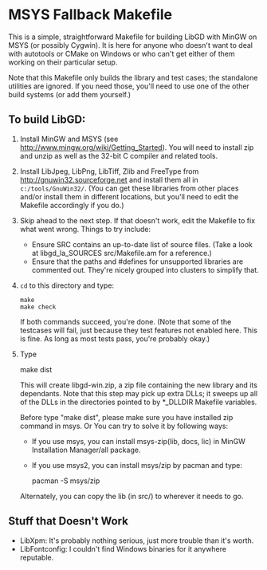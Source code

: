 # MSYS Fallback Makefile

This is a simple, straightforward Makefile for building LibGD with
MinGW on MSYS (or possibly Cygwin).  It is here for anyone who doesn't
want to deal with autotools or CMake on Windows or who can't get
either of them working on their particular setup.

Note that this Makefile only builds the library and test cases; the
standalone utilities are ignored.  If you need those, you'll need to
use one of the other build systems (or add them yourself.)

## To build LibGD:

1. Install MinGW and MSYS (see <http://www.mingw.org/wiki/Getting_Started>).
   You will need to install zip and unzip as well as the 32-bit C compiler
   and related tools.

2. Install LibJpeg, LibPng, LibTiff, Zlib and FreeType from
   <http://gnuwin32.sourceforge.net> and install them all in
   `c:/tools/GnuWin32/`.  (You can get these libraries from other
   places and/or install them in different locations, but you'll need to
   edit the Makefile accordingly if you do.)

3. Skip ahead to the next step.  If that doesn't work, edit the
   Makefile to fix what went wrong.  Things to try include:
    * Ensure SRC contains an up-to-date list of source files.  (Take a
      look at libgd_la_SOURCES src/Makefile.am for a reference.)
    * Ensure that the paths and #defines for unsupported libraries
      are commented out.  They're nicely grouped into clusters to
      simplify that.

4. `cd` to this directory and type:

       make
       make check

    If both commands succeed, you're done.  (Note that some of the
    testcases will fail, just because they test features not enabled
    here.  This is fine.  As long as most tests pass, you're probably
    okay.)

5.  Type

       make dist

    This will create libgd-win.zip, a zip file containing the new
    library and its dependants.  Note that this step may pick up extra
    DLLs; it sweeps up all of the DLLs in the directories pointed to
    by *_DLLDIR Makefile variables.

    Before type "make dist", please make sure you have installed
    zip command in msys. Or You can try to solve it by following ways:
    * If you use msys, you can install msys-zip(lib, docs, lic)
    in MinGW Installation Manager/all package.
    * If you use msys2, you can install msys/zip by pacman and type:

       pacman -S msys/zip

    Alternately, you can copy the lib (in src/) to wherever it needs
    to go.


## Stuff that Doesn't Work

* LibXpm: It's probably nothing serious, just more trouble than it's
  worth.
* LibFontconfig: I couldn't find Windows binaries for it anywhere
  reputable.
